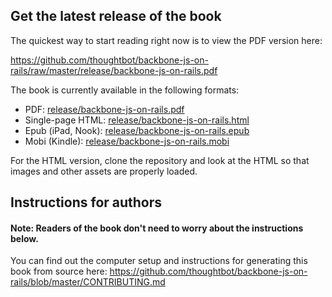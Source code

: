 ## Get the latest release of the book

The quickest way to start reading right now is to view the PDF version here:

<https://github.com/thoughtbot/backbone-js-on-rails/raw/master/release/backbone-js-on-rails.pdf>

The book is currently available in the following formats:

* PDF: [release/backbone-js-on-rails.pdf](https://github.com/thoughtbot/backbone-js-on-rails/raw/master/release/backbone-js-on-rails.pdf)
* Single-page HTML: [release/backbone-js-on-rails.html](https://github.com/thoughtbot/backbone-js-on-rails/raw/master/release/backbone-js-on-rails.html)
* Epub (iPad, Nook): [release/backbone-js-on-rails.epub](https://github.com/thoughtbot/backbone-js-on-rails/raw/master/release/backbone-js-on-rails.epub)
* Mobi (Kindle): [release/backbone-js-on-rails.mobi](https://github.com/thoughtbot/backbone-js-on-rails/raw/master/release/backbone-js-on-rails.mobi)

For the HTML version, clone the repository and look at the HTML so that images
and other assets are properly loaded.

## Instructions for authors

#### Note: Readers of the book don't need to worry about the instructions below.

You can find out the computer setup and instructions for generating this book from source here:
<https://github.com/thoughtbot/backbone-js-on-rails/blob/master/CONTRIBUTING.md>
